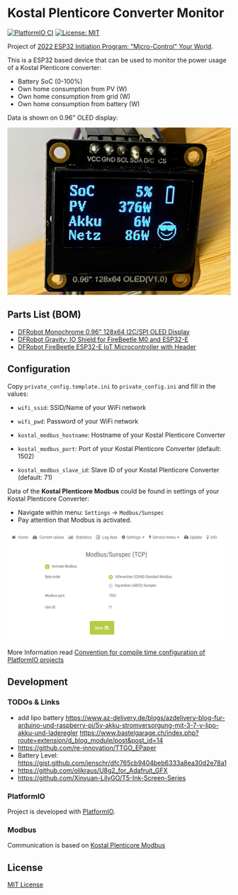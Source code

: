 # Kostal Plenticore Converter Monitor

[![PlatformIO CI](https://github.com/stritti/kostal-pv-monitor/workflows/PlatformIO%20CI/badge.svg)](https://github.com/stritti/kostal-pv-monitor/workflows/PlatformIO%20CI+CI%22)
[![License: MIT](https://img.shields.io/badge/License-MIT-yellow.svg)](https://opensource.org/licenses/MIT)

Project of [2022 ESP32 Initiation Program: "Micro-Control" Your World](https://community.dfrobot.com/makelog-312165.html).

This is a ESP32 based device that can be used to monitor the power usage of a Kostal Plenticore converter:

* Battery SoC (0-100%)
* Own home consumption from PV (W)
* Own home consumption from grid (W)
* Own home consumption from battery (W)

Data is shown on 0.96" OLED display:

![OLED display](docs/img/kostal-pv-monitor-096-oled.jpg)

## Parts List (BOM)

* [DFRobot Monochrome 0.96" 128x64 I2C/SPI OLED Display](https://www.dfrobot.com/product-2017.html)
* [DFRobot Gravity: IO Shield for FireBeetle M0 and ESP32-E](https://www.dfrobot.com/product-2395.html)
* [DFRobot FireBeetle ESP32-E IoT Microcontroller with Header](https://www.dfrobot.com/product-2231.html)

## Configuration

Copy `private_config.template.ini` to `private_config.ini` and fill in the values:

* `wifi_ssid`: SSID/Name of your WiFi network

* `wifi_pwd`: Password of your WiFi network

* `kostal_modbus_hostname`: Hostname of your Kostal Plenticore Converter
* `kostal_modbus_port`: Port of your Kostal Plenticore Converter (default: 1502)
* `kostal_modbus_slave_id`: Slave ID of your Kostal Plenticore Converter (default: 71)

Data of the **Kostal Plenticore Modbus** could be found in settings of your Kostal Plenticore Converter:

* Navigate within menu: `Settings` -> `Modbus/Sunspec`
* Pay attention that Modbus is activated.

![Modbus settings](/docs/img/modbus-settings.png)

More Information read [Convention for compile time configuration of PlatformIO projects](https://blog.yavilevich.com/2020/09/convention-for-compile-time-configuration-of-platformio-projects/)

## Development

### TODOs & Links

* add lipo battery https://www.az-delivery.de/blogs/azdelivery-blog-fur-arduino-und-raspberry-pi/5v-akku-stromversorgung-mit-3-7-v-lipo-akku-und-laderegler
https://www.bastelgarage.ch/index.php?route=extension/d_blog_module/post&post_id=14
* https://github.com/re-innovation/TTGO_EPaper
* Battery Level: https://gist.github.com/jenschr/dfc765cb9404beb6333a8ea30d2e78a1
* https://github.com/olikraus/U8g2_for_Adafruit_GFX
* https://github.com/Xinyuan-LilyGO/T5-Ink-Screen-Series


### PlatformIO

Project is developed with [PlatformIO](https://platformio.org/).

### Modbus

Communication is based on [Kostal Plenticore Modbus](https://www.kostal-solar-electric.com/de-de/download/-/media/document-library-folder---kse/2020/12/15/13/38/ba_kostal-interface-description-modbus-tcp_sunspec_hybrid.pdf/)

## License

[MIT License](LICENSE)

